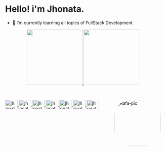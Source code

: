 # Hello! i'm Jhonata.


- 🌱 I’m currently learning all topics of FullStack Development

<div align="center">
  <a href="https://github.com/jhonataugusto">
  <img height="180em" src="https://github-readme-stats.vercel.app/api?username=jhonataugusto&show_icons=true&theme=dark&include_all_commits=true&count_private=true"/>
  <img height="180em" src="https://github-readme-stats.vercel.app/api/top-langs/?username=jhonataugusto&layout=compact&langs_count=7&theme=dark"/>
</div>
  
##
  
  <div style="display: inline_block"><br>
  <img align="center" alt="jhonata-java" height="30" width="40" src="https://cdn.jsdelivr.net/gh/devicons/devicon/icons/java/java-original.svg">
  <img align="center" alt="jhonata-html" height="30" width="40" src="https://cdn.jsdelivr.net/gh/devicons/devicon/icons/html5/html5-original-wordmark.svg">
  <img align="center" alt="jhonata-css" height="30" width="40" src="https://cdn.jsdelivr.net/gh/devicons/devicon/icons/css3/css3-original-wordmark.svg">
  <img align="center" alt="jhonata-js" height="30" width="40" src="https://cdn.jsdelivr.net/gh/devicons/devicon/icons/javascript/javascript-original.svg">
  <img align="center" alt="jhonata-react" height="30" width="40" src="https://cdn.jsdelivr.net/gh/devicons/devicon/icons/react/react-original.svg">
  <img align="center" alt="jhonata-nodejs" height="30" width="40" src="https://cdn.jsdelivr.net/gh/devicons/devicon/icons/nodejs/nodejs-original.svg">
  <img align="center" alt="jhonata-csharp" height="30" width="40" src="https://cdn.jsdelivr.net/gh/devicons/devicon/icons/csharp/csharp-original.svg">
  
    
  
  <img align="right" alt="Rafa-pic" height="150" style="border-radius:50px;" src="https://64.media.tumblr.com/87f601dd90972efe877e54103b2d388c/tumblr_p96ksp0m8u1wugj9io1_400.gifv">
</div>
  
  ##
  
  
